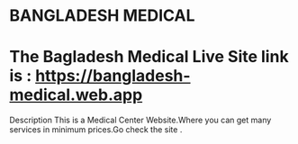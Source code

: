 # BANGLADESH MEDICAL
# The Bagladesh Medical Live Site link is : https://bangladesh-medical.web.app
Description
This is a Medical Center Website.Where you can get many services in minimum prices.Go check the site .

